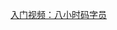 [ 入门视频：八小时码字员 ]( https://www.bilibili.com/video/BV1pT4y1R7SN?spm_id_from=333.788.videopod.episodes&vd_source=bc5bee468c2cbda6193e66c4288c8c7b ) <br/>  